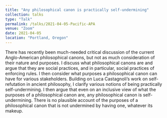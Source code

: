 ```yaml
---
title: "Any philosophical canon is practically self-undermining"
collection: talks
type: "Talk"
permalink: /talks/2021-04-05-Pacific-APA
venue: "Zoom"
date: 2021-04-05
location: "Portland, Oregon"
---
```


There has recently been much-needed critical discussion of the current Anglo-American philosophical canons, 
but not as much consideration of their nature and purposes. I discuss what philosophical canons are and 
argue that they are social practices, and in particular, social practices of enforcing rules. I then 
consider what purposes a philosophical canon can have for various stakeholders. Building on Luca Castagnoli’s 
work on self-refutation in ancient philosophy, I clarify various notions of being practically self-undermining. 
I then argue that even on an inclusive view of what the purposes of a philosophical canon are, any philosophical 
canon is self-undermining. There is no plausible account of the purposes of a philosophical canon that is not 
undermined by having one, whatever its makeup.
